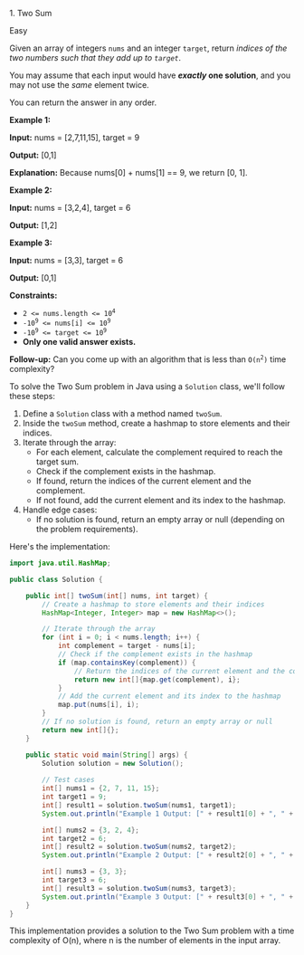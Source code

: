 1\. Two Sum

Easy

Given an array of integers `nums` and an integer `target`, return _indices of the two numbers such that they add up to `target`_.

You may assume that each input would have **_exactly_ one solution**, and you may not use the _same_ element twice.

You can return the answer in any order.

**Example 1:**

**Input:** nums = [2,7,11,15], target = 9

**Output:** [0,1]

**Explanation:** Because nums[0] + nums[1] == 9, we return [0, 1]. 

**Example 2:**

**Input:** nums = [3,2,4], target = 6

**Output:** [1,2] 

**Example 3:**

**Input:** nums = [3,3], target = 6

**Output:** [0,1] 

**Constraints:**

*   <code>2 <= nums.length <= 10<sup>4</sup></code>
*   <code>-10<sup>9</sup> <= nums[i] <= 10<sup>9</sup></code>
*   <code>-10<sup>9</sup> <= target <= 10<sup>9</sup></code>
*   **Only one valid answer exists.**

**Follow-up:** Can you come up with an algorithm that is less than <code>O(n<sup>2</sup>)</code> time complexity?

To solve the Two Sum problem in Java using a `Solution` class, we'll follow these steps:

1. Define a `Solution` class with a method named `twoSum`.
2. Inside the `twoSum` method, create a hashmap to store elements and their indices.
3. Iterate through the array:
   - For each element, calculate the complement required to reach the target sum.
   - Check if the complement exists in the hashmap.
   - If found, return the indices of the current element and the complement.
   - If not found, add the current element and its index to the hashmap.
4. Handle edge cases:
   - If no solution is found, return an empty array or null (depending on the problem requirements).

Here's the implementation:

```java
import java.util.HashMap;

public class Solution {

    public int[] twoSum(int[] nums, int target) {
        // Create a hashmap to store elements and their indices
        HashMap<Integer, Integer> map = new HashMap<>();

        // Iterate through the array
        for (int i = 0; i < nums.length; i++) {
            int complement = target - nums[i];
            // Check if the complement exists in the hashmap
            if (map.containsKey(complement)) {
                // Return the indices of the current element and the complement
                return new int[]{map.get(complement), i};
            }
            // Add the current element and its index to the hashmap
            map.put(nums[i], i);
        }
        // If no solution is found, return an empty array or null
        return new int[]{};
    }

    public static void main(String[] args) {
        Solution solution = new Solution();
        
        // Test cases
        int[] nums1 = {2, 7, 11, 15};
        int target1 = 9;
        int[] result1 = solution.twoSum(nums1, target1);
        System.out.println("Example 1 Output: [" + result1[0] + ", " + result1[1] + "]");

        int[] nums2 = {3, 2, 4};
        int target2 = 6;
        int[] result2 = solution.twoSum(nums2, target2);
        System.out.println("Example 2 Output: [" + result2[0] + ", " + result2[1] + "]");

        int[] nums3 = {3, 3};
        int target3 = 6;
        int[] result3 = solution.twoSum(nums3, target3);
        System.out.println("Example 3 Output: [" + result3[0] + ", " + result3[1] + "]");
    }
}
```

This implementation provides a solution to the Two Sum problem with a time complexity of O(n), where n is the number of elements in the input array.
